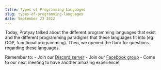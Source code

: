 ```yaml
---
title: Types of Programming Languages
slug: types-of-programming-languages
date: September 23 2022
---
```


Today, Pratyay talked about the different programming languages that exist and the different programming paradigms that these languages fit into (eg: OOP, functional programming). Then, we opened the floor for questions regarding these languages.

Remember to: - Join our [Discord server](https://discord.gg/dqaSMVEF69) - Join our [Facebook group](https://www.facebook.com/groups/170424299658516) - Come to our next meeting to have another amazing experience!
